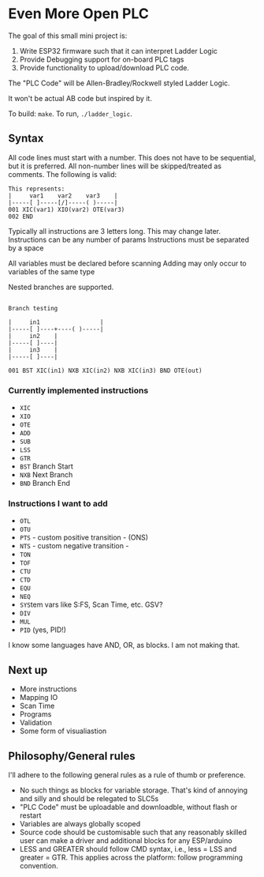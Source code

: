 # Even More Open PLC

The goal of this small mini project is:

1. Write ESP32 firmware such that it can interpret Ladder Logic
2. Provide Debugging support for on-board PLC tags
3. Provide functionality to upload/download PLC code.

The "PLC Code" will be Allen-Bradley/Rockwell styled Ladder Logic.

It won't be actual AB code but inspired by it.

To build: `make`. To run, `./ladder_logic`.


## Syntax

All code lines must start with a number. This does not have to be sequential, but it is preferred.
All non-number lines will be skipped/treated as comments. The following is valid:

```
This represents:
|     var1    var2    var3    |
|-----[ ]-----[/]-----( )-----|
001 XIC(var1) XIO(var2) OTE(var3)
002 END
```

Typically all instructions are 3 letters long. This may change later.
Instructions can be any number of params
Instructions must be separated by a space ` `

All variables must be declared before scanning
Adding may only occur to variables of the same type

Nested branches are supported.

```

Branch testing

|     in1                 |
|-----[ ]----+----( )-----|
|     in2    |
|-----[ ]----|
|     in3    |
|-----[ ]----|

001 BST XIC(in1) NXB XIC(in2) NXB XIC(in3) BND OTE(out)

```


### Currently implemented instructions

- `XIC`
- `XIO`
- `OTE`
- `ADD`
- `SUB`
- `LSS`
- `GTR`
- `BST` Branch Start
- `NXB` Next Branch
- `BND` Branch End


### Instructions I want to add

- `OTL`
- `OTU`
- `PTS` - custom positive transition - (ONS)
- `NTS` - custom negative transition - 
- `TON`
- `TOF`
- `CTU`
- `CTD`
- `EQU`
- `NEQ`
- `SYS`tem vars like S:FS, Scan Time, etc. GSV?
- `DIV`
- `MUL`
- `PID` (yes, PID!)

I know some languages have AND, OR, as blocks. I am not making that.

## Next up

- More instructions
- Mapping IO
- Scan Time
- Programs
- Validation
- Some form of visualiastion


## Philosophy/General rules

I'll adhere to the following general rules as a rule of thumb or preference.

- No such things as blocks for variable storage. That's kind of annoying and silly and should be relegated to SLC5s
- "PLC Code" must be uploadable and downloadble, without flash or restart
- Variables are always globally scoped
- Source code should be customisable such that any reasonably skilled user can make a driver and additional blocks for any ESP/arduino
- LESS and GREATER should follow CMD syntax, i.e., less = LSS and greater = GTR. This applies across the platform: follow programming convention.